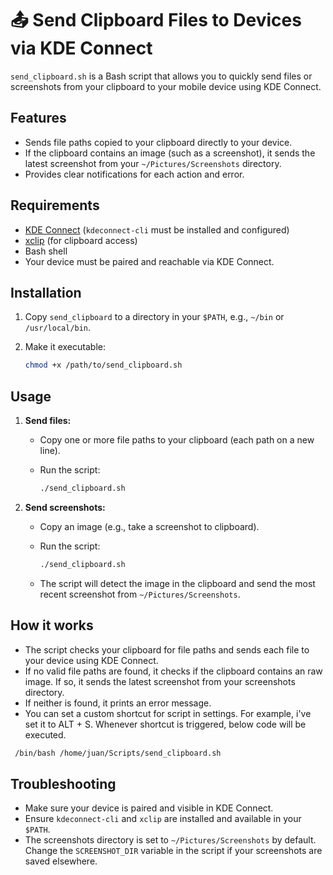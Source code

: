 # 📤 Send Clipboard Files to Devices via KDE Connect

`send_clipboard.sh` is a Bash script that allows you to quickly send files or screenshots from your clipboard to your mobile device using KDE Connect.

## Features

- Sends file paths copied to your clipboard directly to your device.
- If the clipboard contains an image (such as a screenshot), it sends the latest screenshot from your `~/Pictures/Screenshots` directory.
- Provides clear notifications for each action and error.

## Requirements

- [KDE Connect](https://kdeconnect.kde.org/) (`kdeconnect-cli` must be installed and configured)
- [xclip](https://github.com/astrand/xclip) (for clipboard access)
- Bash shell
- Your device must be paired and reachable via KDE Connect.

## Installation

1. Copy `send_clipboard` to a directory in your `$PATH`, e.g., `~/bin` or `/usr/local/bin`.
2. Make it executable:

   ```sh
   chmod +x /path/to/send_clipboard.sh
   ```

## Usage

1. **Send files:**
   - Copy one or more file paths to your clipboard (each path on a new line).
   - Run the script:

     ```sh
     ./send_clipboard.sh
     ```

2. **Send screenshots:**
   - Copy an image (e.g., take a screenshot to clipboard).
   - Run the script:

     ```sh
     ./send_clipboard.sh
     ```

   - The script will detect the image in the clipboard and send the most recent screenshot from `~/Pictures/Screenshots`.

## How it works

- The script checks your clipboard for file paths and sends each file to your device using KDE Connect.
- If no valid file paths are found, it checks if the clipboard contains an raw image. If so, it sends the latest screenshot from your screenshots directory.
- If neither is found, it prints an error message.
- You can set a custom shortcut for script in settings. For example, i've set it to ALT + S. Whenever shortcut is triggered, below code will be executed.
 ```sh
  /bin/bash /home/juan/Scripts/send_clipboard.sh
 ```


## Troubleshooting

- Make sure your device is paired and visible in KDE Connect.
- Ensure `kdeconnect-cli` and `xclip` are installed and available in your `$PATH`.
- The screenshots directory is set to `~/Pictures/Screenshots` by default. Change the `SCREENSHOT_DIR` variable in the script if your screenshots are saved elsewhere.
